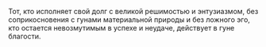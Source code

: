 Тот, кто исполняет свой долг с великой решимостью и энтузиазмом, без соприкосновения с гунами материальной природы и без ложного эго, кто остается невозмутимым в успехе и неудаче, действует в гуне благости.